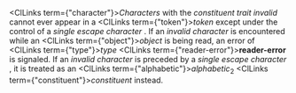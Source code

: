  



<ClLinks  term={"character"}><i>Characters</i></ClLinks> with the *constituent trait invalid* cannot ever appear in a <ClLinks  term={"token"}><i>token</i></ClLinks> except under the control of a *single escape character* . If an *invalid character* is encountered while an <ClLinks  term={"object"}><i>object</i></ClLinks> is being read, an error of <ClLinks  term={"type"}><i>type</i></ClLinks> <ClLinks  term={"reader-error"}><b>reader-error</b></ClLinks> is signaled. If an *invalid character* is preceded by a *single escape character* , it is treated as an <ClLinks  term={"alphabetic"}><i>alphabetic</i></ClLinks><sub>2</sub> <ClLinks  term={"constituent"}><i>constituent</i></ClLinks> instead. 



